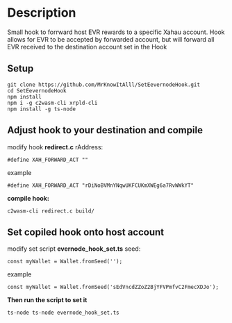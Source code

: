 # Description

Small hook to forrward host EVR rewards to a specific Xahau account.
Hook allows for EVR to be accepted by forwarded account, but will forward all EVR received to the destination account set in the Hook

## Setup

    git clone https://github.com/MrKnowItAlll/SetEevernodeHook.git
    cd SetEevernodeHook
    npm install
    npm i -g c2wasm-cli xrpld-cli
    npm install -g ts-node

## Adjust hook to your destination and compile

modify hook **redirect.c** rAddress:

    #define XAH_FORWARD_ACT ""

example

    #define XAH_FORWARD_ACT "rDiNoBVMnYNqwUKFCUKmXWEg6a7RvWWkYT"

**compile hook:**

    c2wasm-cli redirect.c build/

## Set copiled hook onto host account

modify set script **evernode_hook_set.ts** seed:

    const myWallet = Wallet.fromSeed('');


example

    const myWallet = Wallet.fromSeed('sEdVncdZZoZ2BjYFVPmfvC2FmecXDJo');

**Then run the script to set it**

    ts-node ts-node evernode_hook_set.ts




